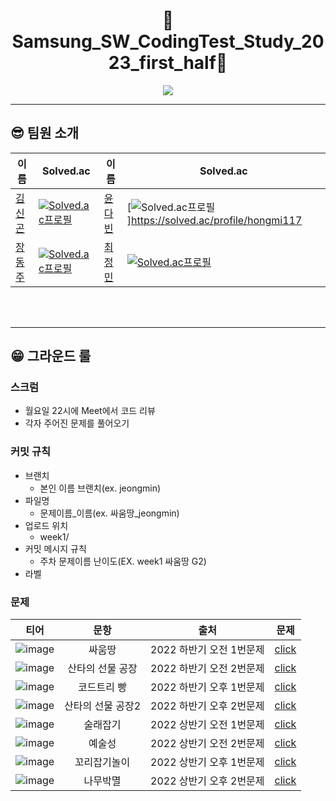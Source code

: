 
<div align="center">
   <h1>🚀Samsung_SW_CodingTest_Study_2023_first_half🚀
</div>
<p align="center"><img src="https://user-images.githubusercontent.com/87477828/227964001-d390758a-50c8-4ded-85ae-252b5df4d37d.png"></p>

   ---
   
   ## 😎 팀원 소개
   |이름|Solved.ac|이름|Solved.ac|
   |--|--|--|--|
   |[김신곤](https://github.com/SinGonKim)|[![Solved.ac프로필](http://mazassumnida.wtf/api/mini/generate_badge?boj=singon96)]((https://solved.ac/profile/singon96))|[윤다빈](https://github.com/dabi-glitch)|[![Solved.ac프로필](http://mazassumnida.wtf/api/mini/generate_badge?boj=hongmi117)]https://solved.ac/profile/hongmi117|
   |[장동주](추가)|[![Solved.ac프로필](추가)](추가)|[최정민](https://github.com/JMine97)|[![Solved.ac프로필](http://mazassumnida.wtf/api/mini/generate_badge?boj=chlwjdals98)](https://solved.ac/profile/chlwjdals98)|

   <br><br>
   </div>
   
   ---
   
   ## 😁 그라운드 룰
   ### 스크럼
   * 월요일 22시에 Meet에서 코드 리뷰
   * 각자 주어진 문제를 풀어오기

   ### 커밋 규칙
   * 브랜치
      * 본인 이름 브랜치(ex. jeongmin)
   *  파일명
      *  문제이름_이름(ex. 싸움땅_jeongmin)
   * 업로드 위치
      * week1/
   *  커밋 메시지 규칙
      *  주차 문제이름 난이도(EX. week1 싸움땅 G2)
   *  라벨
   
   ### 문제
   |티어|문항|출처|문제|
   |:---:|:---:|:---:|:---:|
   |![image](https://user-images.githubusercontent.com/87477828/227965718-784a60f7-5543-42c3-abd3-d33d7728f272.png)|싸움땅|2022 하반기 오전 1번문제|[click](https://www.codetree.ai/training-field/frequent-problems/battle-ground/description?page=3&pageSize=20&username=singon96)|
   |![image](https://user-images.githubusercontent.com/87477828/227966880-0c4dfc06-4789-4baf-8524-74292e1b24eb.png)|산타의 선물 공장|2022 하반기 오전 2번문제|[click](https://www.codetree.ai/training-field/frequent-problems/santa-gift-factory/description?page=3&pageSize=20&username=singon96)|
   |![image](https://user-images.githubusercontent.com/87477828/227965718-784a60f7-5543-42c3-abd3-d33d7728f272.png)|코드트리 빵|2022 하반기 오후 1번문제|[click](https://www.codetree.ai/training-field/frequent-problems/codetree-mon-bread/description?page=3&pageSize=20&username=singon96)|
   |![image](https://user-images.githubusercontent.com/87477828/227967891-9d60a141-da3a-41c0-bf70-e99e99c62a69.png)|산타의 선물 공장2|2022 하반기 오후 2번문제|[click](https://www.codetree.ai/training-field/frequent-problems/santa-gift-factory-2/description?page=3&pageSize=20&username=singon96)|
   |![image](https://user-images.githubusercontent.com/87477828/227969288-5130c3dc-6034-439f-a42d-fff6b84143c8.png)|술래잡기|2022 상반기 오전 1번문제|[click](https://www.codetree.ai/training-field/frequent-problems/hide-and-seek/description?page=3&pageSize=20&username=singon96)|
   |![image](https://user-images.githubusercontent.com/87477828/227969422-6c280540-f3cd-4d19-8374-0ebb9731913c.png)|예술성|2022 상반기 오전 2번문제|[click](https://www.codetree.ai/training-field/frequent-problems/artistry/description?page=3&pageSize=20&username=singon96)|
   |![image](https://user-images.githubusercontent.com/87477828/227969288-5130c3dc-6034-439f-a42d-fff6b84143c8.png)|꼬리잡기놀이|2022 상반기 오후 1번문제|[click](https://www.codetree.ai/training-field/frequent-problems/tail-catch-play/description?page=3&pageSize=20&username=singon96)|
   |![image](https://user-images.githubusercontent.com/87477828/227969689-3c9e923b-5089-49d5-b1ba-ec3dde98e84f.png)|나무박멸|2022 상반기 오후 2번문제|[click](https://www.codetree.ai/training-field/frequent-problems/tree-kill-all/description?page=3&pageSize=20&username=singon96)|
   
 
   
